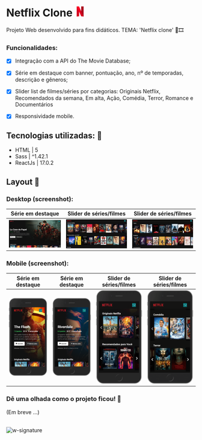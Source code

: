 # Netflix Clone <img src='https://github.com/jfernandesdev/netflix-clone/blob/c59566e9f0deeea6e678279322ccbff91858d514/public/favicon.png' width='27px' />
Projeto Web desenvolvido para fins didáticos. TEMA: 'Netflix clone' 🎥🎞

### Funcionalidades:

- [x] Integração com a API do The Movie Database;
- [x] Série em destaque com banner, pontuação, ano, nº de temporadas, descrição e gêneros;
- [x] Slider list de filmes/séries por categorias: Originais Netflix, Recomendados da semana, Em alta, Ação, Comédia, Terror, Romance e Documentários
- [x] Responsividade mobile.


## Tecnologias utilizadas: 🚀

- HTML | 5
- Sass | ^1.42.1
- ReactJs | 17.0.2

## Layout 🤩

### Desktop (screenshot):
 
|Série em destaque|Slider de séries/filmes|Slider de séries/filmes| 
| --- | --- | --- |
![](https://github.com/jfernandesdev/netflix-clone/blob/c59566e9f0deeea6e678279322ccbff91858d514/public/layout/layout-1.png) | ![](https://github.com/jfernandesdev/netflix-clone/blob/c59566e9f0deeea6e678279322ccbff91858d514/public/layout/layout-2.png) | ![](https://github.com/jfernandesdev/netflix-clone/blob/c59566e9f0deeea6e678279322ccbff91858d514/public/layout/layout-3.png)


### Mobile (screenshot):

|Série em destaque|Série em destaque|Slider de séries/filmes| Slider de séries/filmes| 
| --- | --- | --- | --- |
<img src="https://github.com/jfernandesdev/netflix-clone/blob/c59566e9f0deeea6e678279322ccbff91858d514/public/layout/layout-mobile-1.png" width="250" /> | <img src="https://github.com/jfernandesdev/netflix-clone/blob/df6f4c4de0d91b88e9c22f14da075d0af7034026/public/layout/layout-mobile-4.png" width="250" /> | <img src="https://github.com/jfernandesdev/netflix-clone/blob/c59566e9f0deeea6e678279322ccbff91858d514/public/layout/layout-mobile-2.png" width="250" /> | <img src="https://github.com/jfernandesdev/netflix-clone/blob/c59566e9f0deeea6e678279322ccbff91858d514/public/layout/layout-mobile-3.png" width="250" />  


### Dê uma olhada como o projeto ficou! 👀

(Em breve ...)

<br>

<img src="https://i.ibb.co/n1SbQZw/w-signature.png" alt="w-signature" border="0" width='300px' />
